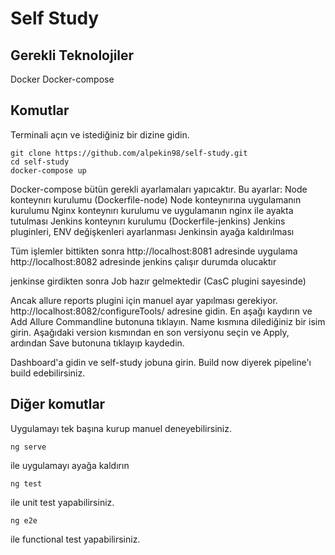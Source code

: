 # Self Study

## Gerekli Teknolojiler

Docker
Docker-compose

## Komutlar

Terminali açın ve istediğiniz bir dizine gidin.

```
git clone https://github.com/alpekin98/self-study.git
cd self-study
docker-compose up
```

Docker-compose bütün gerekli ayarlamaları yapıcaktır.
Bu ayarlar:
Node konteynırı kurulumu (Dockerfile-node)
Node konteynırına uygulamanın kurulumu
Nginx konteynırı kurulumu ve uygulamanın nginx ile ayakta tutulması
Jenkins konteynırı kurulumu (Dockerfile-jenkins)
Jenkins pluginleri, ENV değişkenleri ayarlanması
Jenkinsin ayağa kaldırılması

Tüm işlemler bittikten sonra
http://localhost:8081 adresinde uygulama
http://localhost:8082 adresinde jenkins çalışır durumda olucaktır

jenkinse girdikten sonra Job hazır gelmektedir (CasC plugini sayesinde)

Ancak allure reports plugini için manuel ayar yapılması gerekiyor.
http://localhost:8082/configureTools/ adresine gidin.
En aşağı kaydırın ve Add Allure Commandline butonuna tıklayın.
Name kısmına dilediğiniz bir isim girin.
Aşağıdaki version kısmından en son versiyonu seçin ve Apply, ardından Save butonuna tıklayıp kaydedin.

Dashboard'a gidin ve self-study jobuna girin.
Build now diyerek pipeline'ı build edebilirsiniz.

## Diğer komutlar

Uygulamayı tek başına kurup manuel deneyebilirsiniz.

```
ng serve
```

ile uygulamayı ayağa kaldırın

```
ng test
```

ile unit test yapabilirsiniz.

```
ng e2e
```

ile functional test yapabilirsiniz.
